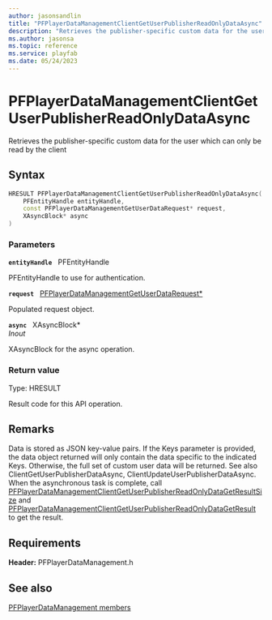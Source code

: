 ```yaml
---
author: jasonsandlin
title: "PFPlayerDataManagementClientGetUserPublisherReadOnlyDataAsync"
description: "Retrieves the publisher-specific custom data for the user which can only be read by the client"
ms.author: jasonsa
ms.topic: reference
ms.service: playfab
ms.date: 05/24/2023
---
```


# PFPlayerDataManagementClientGetUserPublisherReadOnlyDataAsync  

Retrieves the publisher-specific custom data for the user which can only be read by the client  

## Syntax  
  
```cpp
HRESULT PFPlayerDataManagementClientGetUserPublisherReadOnlyDataAsync(  
    PFEntityHandle entityHandle,  
    const PFPlayerDataManagementGetUserDataRequest* request,  
    XAsyncBlock* async  
)  
```  
  
### Parameters  
  
**`entityHandle`** &nbsp; PFEntityHandle  
  
PFEntityHandle to use for authentication.  
  
**`request`** &nbsp; [PFPlayerDataManagementGetUserDataRequest*](../../pfplayerdatamanagementtypes/structs/pfplayerdatamanagementgetuserdatarequest.md)  
  
Populated request object.  
  
**`async`** &nbsp; XAsyncBlock*  
*_Inout_*  
  
XAsyncBlock for the async operation.  
  
  
### Return value
Type: HRESULT
  
Result code for this API operation.
  
## Remarks  
  
Data is stored as JSON key-value pairs. If the Keys parameter is provided, the data object returned will only contain the data specific to the indicated Keys. Otherwise, the full set of custom user data will be returned. See also ClientGetUserPublisherDataAsync, ClientUpdateUserPublisherDataAsync. When the asynchronous task is complete, call [PFPlayerDataManagementClientGetUserPublisherReadOnlyDataGetResultSize](pfplayerdatamanagementclientgetuserpublisherreadonlydatagetresultsize.md) and [PFPlayerDataManagementClientGetUserPublisherReadOnlyDataGetResult](pfplayerdatamanagementclientgetuserpublisherreadonlydatagetresult.md) to get the result.
  
## Requirements  
  
**Header:** PFPlayerDataManagement.h
  
## See also  
[PFPlayerDataManagement members](../pfplayerdatamanagement_members.md)  

  
  
